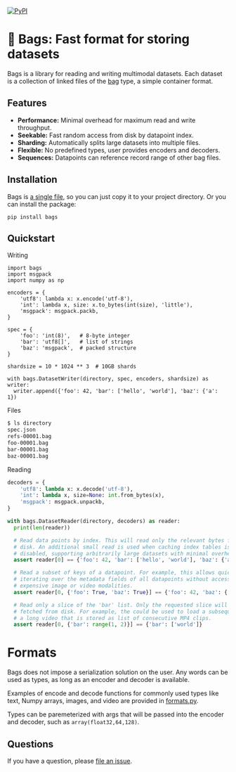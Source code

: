 [![PyPI](https://img.shields.io/pypi/v/bags.svg)](https://pypi.python.org/pypi/bags/#history)

# 👜 Bags: Fast format for storing datasets

Bags is a library for reading and writing multimodal datasets. Each dataset is
a collection of linked files of the [bag][bag] type, a simple container format.

[bag]: ...

## Features

- **Performance:** Minimal overhead for maximum read and write throughput.
- **Seekable:** Fast random access from disk by datapoint index.
- **Sharding:** Automatically splits large datasets into multiple files.
- **Flexible:** No predefined types, user provides encoders and decoders.
- **Sequences:** Datapoints can reference record range of other bag files.

## Installation

Bags is [a single file][file], so you can just copy it to your project
directory. Or you can install the package:

```
pip install bags
```

[file]: https://github.com/danijar/bags/blob/main/bags/bags.py

## Quickstart

Writing

```python3
import bags
import msgpack
import numpy as np

encoders = {
    'utf8': lambda x: x.encode('utf-8'),
    'int': lambda x, size: x.to_bytes(int(size), 'little'),
    'msgpack': msgpack.packb,
}

spec = {
    'foo': 'int(8)',   # 8-byte integer
    'bar': 'utf8[]',   # list of strings
    'baz': 'msgpack',  # packed structure
}

shardsize = 10 * 1024 ** 3  # 10GB shards

with bags.DatasetWriter(directory, spec, encoders, shardsize) as writer:
  writer.append({'foo': 42, 'bar': ['hello', 'world'], 'baz': {'a': 1})
```

Files

```sh
$ ls directory
spec.json
refs-00001.bag
foo-00001.bag
bar-00001.bag
baz-00001.bag
```

Reading

```python
decoders = {
    'utf8': lambda x: x.decode('utf-8'),
    'int': lambda x, size=None: int.from_bytes(x),
    'msgpack': msgpack.unpackb,
}

with bags.DatasetReader(directory, decoders) as reader:
  print(len(reader))

  # Read data points by index. This will read only the relevant bytes from
  # disk. An additional small read is used when caching index tables is
  # disabled, supporting arbitrarily large datasets with minimal overhead.
  assert reader[0] == {'foo': 42, 'bar': ['hello', 'world'], 'baz': {'a': 1}

  # Read a subset of keys of a datapoint. For example, this allows quickly
  # iterating over the metadata fields of all datapoints without accessing
  # expensive image or video modalities.
  assert reader[0, {'foo': True, 'baz': True}] == {'foo': 42, 'baz': {'a': 1}}

  # Read only a slice of the 'bar' list. Only the requested slice will be
  # fetched from disk. For example, the could be used to load a subsequence of
  # a long video that is stored as list of consecutive MP4 clips.
  assert reader[0, {'bar': range(1, 2)}] == {'bar': ['world']}
```

# Formats

Bags does not impose a serialization solution on the user. Any words can be
used as types, as long as an encoder and decoder is available.

Examples of encode and decode functions for commonly used types like text,
Numpy arrays, images, and video are provided in [formats.py][formats].

Types can be paremeterized with args that will be passed into the encoder and
decoder, such as `array(float32,64,128)`.

[formats]: https://github.com/danijar/bags/blob/main/bags/formats.py

## Questions

If you have a question, please [file an issue][issues].

[issues]: https://github.com/danijar/bags/issues

